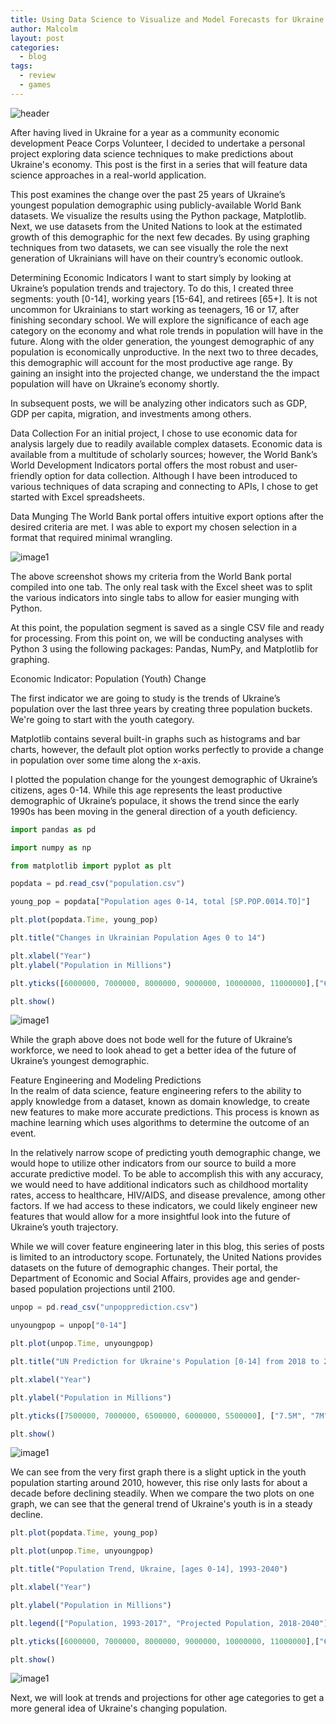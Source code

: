```yaml
---
title: Using Data Science to Visualize and Model Forecasts for Ukraine’s Economic Future
author: Malcolm
layout: post
categories:
  - blog
tags:
  - review
  - games
---
```


![header](/assets/post1/header%2Bimage.png)

After having lived in Ukraine for a year as a community economic development Peace Corps Volunteer, I decided to undertake a personal project exploring data science techniques to make predictions about Ukraine's economy. This post is the first in a series that will feature data science approaches in a real-world application. 

This post examines the change over the past 25 years of Ukraine’s youngest population demographic using publicly-available World Bank datasets. We visualize the results using the Python package, Matplotlib. Next, we use datasets from the United Nations to look at the estimated growth of this demographic for the next few decades. By using graphing techniques from two datasets, we can see visually the role the next generation of Ukrainians will have on their country’s economic outlook.  

Determining Economic Indicators
I want to start simply by looking at Ukraine’s population trends and trajectory. To do this, I created three segments: youth [0-14], working years [15-64], and retirees [65+]. It is not uncommon for Ukrainians to start working as teenagers, 16 or 17, after finishing secondary school. We will explore the significance of each age category on the economy and what role trends in population will have in the future. Along with the older generation, the youngest demographic of any population is economically unproductive. In the next two to three decades, this demographic will account for the most productive age range. By gaining an insight into the projected change, we understand the the impact population will have on Ukraine’s economy shortly. 

In subsequent posts, we will be analyzing other indicators such as GDP, GDP per capita, migration, and investments among others.  

Data Collection
For an initial project, I chose to use economic data for analysis largely due to readily available complex datasets. Economic data is available from a multitude of scholarly sources; however, the World Bank’s World Development Indicators portal offers the most robust and user-friendly option for data collection. Although I have been introduced to various techniques of data scraping and connecting to APIs, I chose to get started with Excel spreadsheets.

Data Munging
The World Bank portal offers intuitive export options after the desired criteria are met. I was able to export my chosen selection in a format that required minimal wrangling.

![image1](/assets/post1/image-asset.png)

The above screenshot shows my criteria from the World Bank portal compiled into one tab. The only real task with the Excel sheet was to split the various indicators into single tabs to allow for easier munging with Python.

At this point, the population segment is saved as a single CSV file and ready for processing. From this point on, we will be conducting analyses with Python 3 using the following packages: Pandas, NumPy, and Matplotlib for graphing.

Economic Indicator: Population (Youth) Change

The first indicator we are going to study is the trends of Ukraine’s population over the last three years by creating three population buckets. We're going to start with the youth category.

Matplotlib contains several built-in graphs such as histograms and bar charts, however, the default plot option works perfectly to provide a change in population over some time along the x-axis.

I plotted the population change for the youngest demographic of Ukraine’s citizens, ages 0-14. While this age represents the least productive demographic of Ukraine’s populace, it shows the trend since the early 1990s has been moving in the general direction of a youth deficiency.

```Typescript
import pandas as pd

import numpy as np

from matplotlib import pyplot as plt 

popdata = pd.read_csv("population.csv")

young_pop = popdata["Population ages 0-14, total [SP.POP.0014.TO]"]

plt.plot(popdata.Time, young_pop)

plt.title("Changes in Ukrainian Population Ages 0 to 14")

plt.xlabel("Year")
plt.ylabel("Population in Millions")

plt.yticks([6000000, 7000000, 8000000, 9000000, 10000000, 11000000],["6M", "7M", "8M", "9M", "10M", "11M"])

plt.show()
```
![image1](/assets/post1/first%2Bgraph.png)

While the graph above does not bode well for the future of Ukraine’s workforce, we need to look ahead to get a better idea of the future of Ukraine’s youngest demographic.

Feature Engineering and Modeling Predictions   
In the realm of data science, feature engineering refers to the ability to apply knowledge from a dataset, known as domain knowledge, to create new features to make more accurate predictions. This process is known as machine learning which uses algorithms to determine the outcome of an event.

In the relatively narrow scope of predicting youth demographic change, we would hope to utilize other indicators from our source to build a more accurate predictive model. To be able to accomplish this with any accuracy, we would need to have additional indicators such as childhood mortality rates, access to healthcare, HIV/AIDS, and disease prevalence, among other factors. If we had access to these indicators, we could likely engineer new features that would allow for a more insightful look into the future of Ukraine’s youth trajectory.

While we will cover feature engineering later in this blog, this series of posts is limited to an introductory scope. Fortunately, the United Nations provides datasets on the future of demographic changes. Their portal, the Department of Economic and Social Affairs, provides age and gender-based population projections until 2100.

```Typescript
unpop = pd.read_csv("unpopprediction.csv")

unyoungpop = unpop["0-14"]

plt.plot(unpop.Time, unyoungpop)

plt.title("UN Prediction for Ukraine's Population [0-14] from 2018 to 2040")

plt.xlabel("Year")

plt.ylabel("Population in Millions")

plt.yticks([7500000, 7000000, 6500000, 6000000, 5500000], ["7.5M", "7M", "6.5M", "6M", "5.5M"])

plt.show()
```
![image1](/assets/post1/second%2Bgraph.png)

We can see from the very first graph there is a slight uptick in the youth population starting around 2010, however, this rise only lasts for about a decade before declining steadily. When we compare the two plots on one graph, we can see that the general trend of Ukraine's youth is in a steady decline. 

```Typescript
plt.plot(popdata.Time, young_pop)

plt.plot(unpop.Time, unyoungpop)

plt.title("Population Trend, Ukraine, [ages 0-14], 1993-2040")

plt.xlabel("Year")

plt.ylabel("Population in Millions")

plt.legend(["Population, 1993-2017", "Projected Population, 2018-2040"])

plt.yticks([6000000, 7000000, 8000000, 9000000, 10000000, 11000000],["6M", "7M", "8M", "9M", "10M", "11M"])

plt.show()
```

![image1](/assets/post1/third%2Bgraph.png)

Next, we will look at trends and projections for other age categories to get a more general idea of Ukraine's changing population.
